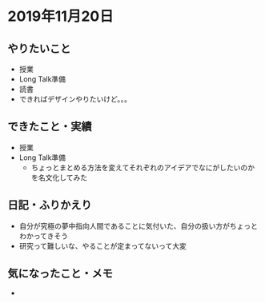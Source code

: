 # 2019年11月20日

## やりたいこと

- 授業
- Long Talk準備
- 読書
- できればデザインやりたいけど。。。

## できたこと・実績

- 授業
- Long Talk準備
  - ちょっとまとめる方法を変えてそれぞれのアイデアでなにがしたいのかを名文化してみた

## 日記・ふりかえり

- 自分が究極の夢中指向人間であることに気付いた、自分の扱い方がちょっとわかってきそう
- 研究って難しいな、やることが定まってないって大変

## 気になったこと・メモ

- 

